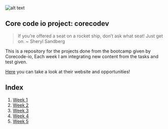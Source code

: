 ![alt text](https://uploads-ssl.webflow.com/5eb2f56932c3562feab232e3/5f73550d00249e7e96c9f3de_Logo.png 'corecodeio')

## Core code io project: corecodev

> If you’re offered a seat on a rocket ship, don’t ask what seat! Just get on. ~ Sheryl Sandberg

This is a repository for the projects done from the bootcamp given by Corecode-io, Each week I am integrating new content from the tasks and test given.
  
[Here](https://www.core-code.io/) you can take a look at their website and opportunities! 

## Index
1. [Week 1](src/week1)
2. [Week 2](src/week2)
3. [Week 3](src/week3)
4. [Week 4](src/week4)
4. [Week 5](src/week5)
